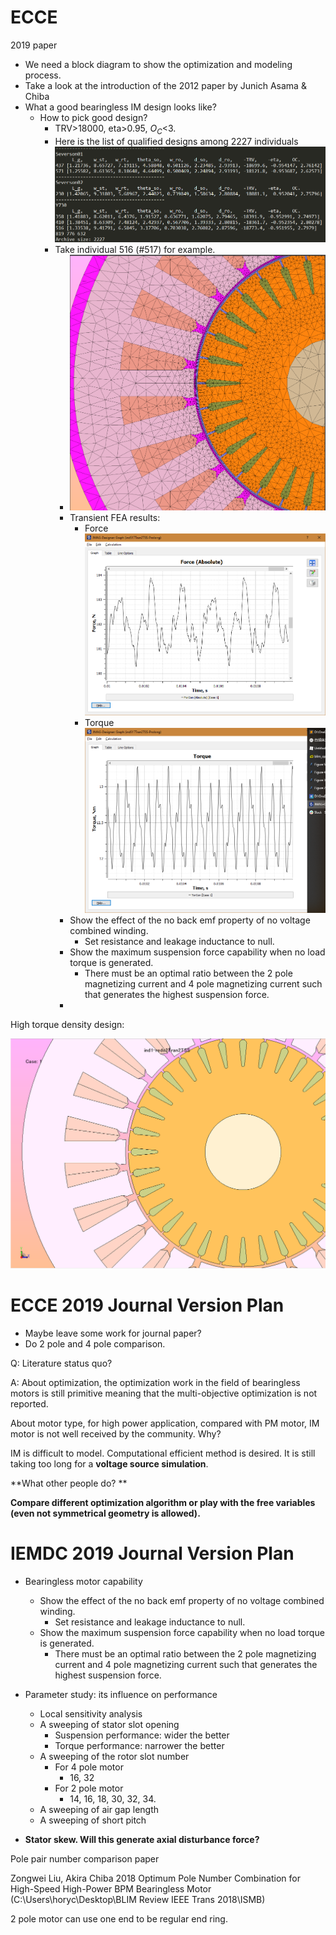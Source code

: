 # ECCE

2019 paper

- We need a block diagram to show the optimization and modeling process.
- Take a look at the introduction of the 2012 paper by Junich Asama & Chiba
- What a good bearingless IM design looks like?
    - How to pick good design?
        - TRV>18000, eta>0.95, $O_C$<3.
        - Here is the list of qualified designs among 2227 individuals![1560356218867](assets/1560356218867.png)
        - Take individual 516 (#517) for example.
            - ![1560356491035](assets/1560356491035.png)
            - Transient FEA results: 
                - Force![1560356804462](assets/1560356804462.png)
                - Torque ![1560356814255](assets/1560356814255.png)
            - Show the effect of the no back emf property of no voltage combined winding.
                - Set resistance and leakage inductance to null.
            - Show the maximum suspension force capability when no load torque is generated.
                - There must be an optimal ratio between the 2 pole magnetizing current and 4 pole magnetizing current such that generates the highest suspension force.
            - 



High torque density design:

![1560742243941](assets/1560742243941.png)



# ECCE 2019 Journal Version Plan

- Maybe leave some work for journal paper?
- Do 2 pole and 4 pole comparison.



Q: Literature status quo?

A: About optimization, the optimization work in the field of bearingless motors is still primitive meaning that the multi-objective optimization is not reported.

About motor type, for high power application, compared with PM motor, IM motor is not well received by the community. Why?

IM is difficult to model. Computational efficient method is desired. It is still taking too long for a **voltage source simulation**.



**What other people do? **

**Compare different optimization algorithm or play with the free variables (even not symmetrical geometry is allowed).**









# IEMDC 2019 Journal Version Plan

- Bearingless motor capability
    - Show the effect of the no back emf property of no voltage combined winding.
        - Set resistance and leakage inductance to null.
    - Show the maximum suspension force capability when no load torque is generated.
        - There must be an optimal ratio between the 2 pole magnetizing current and 4 pole magnetizing current such that generates the highest suspension force.

- Parameter study: its influence on performance
    - Local sensitivity analysis
    - A sweeping of stator slot opening 
        - Suspension performance: wider the better
        - Torque performance: narrower the better
    - A sweeping of the rotor slot number
        - For 4 pole motor
            - 16, 32
        - For 2 pole motor
            - 14, 16, 18, 30, 32, 34.
    - A sweeping of air gap length
    - A sweeping of short pitch
- **Stator skew. Will this generate axial disturbance force?**





Pole pair number comparison paper

Zongwei Liu, Akira Chiba 2018 Optimum Pole Number Combination for High-Speed High-Power BPM Bearingless Motor (C:\Users\horyc\Desktop\BLIM Review IEEE Trans 2018\ISMB)



2 pole motor can use one end to be regular end ring.



